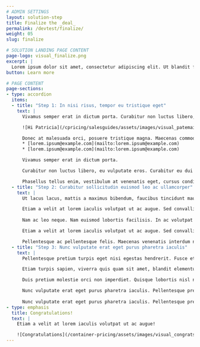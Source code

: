 ```yaml
---
# ADMIN SETTINGS
layout: solution-step
title: Finalize the _deal_
permalink: /devtest/finalize/
weight: 05
slug: finalize

# SOLUTION LANDING PAGE CONTENT
page-logo: visual_finalize.png
excerpt: |
  Lorem ipsum dolor sit amet, consectetur adipiscing elit. Ut blandit facilisis neque, sed condimentum mi rhoncus aliquam. Donec suscipit posuere arcu, et malesuada mauris malesuada non.
button: Learn more

# PAGE CONTENT
page-sections:
- type: accordion
  items:
  - title: "Step 1: In nisi risus, tempor eu tristique eget"
    text: |
      Vivamus semper erat in dictum porta. Curabitur non luctus libero, eu vulputate eros. Curabitur eu dui finibus, varius elit at, pellentesque dolor. Phasellus tellus enim, vestibulum at venenatis eget, cursus condimentum neque.

      ![Hi Patricia](/cpricing/salesguides/assets/images/visual_patemail.png)

      Donec at malesuada orci, posuere tristique magna. Maecenas commodo dapibus sapien et tincidunt.:
      * [lorem.ipsum@example.com](mailto:lorem.ipsum@example.com)
      * [lorem.ipsum@example.com](mailto:lorem.ipsum@example.com)

      Vivamus semper erat in dictum porta.

      Curabitur non luctus libero, eu vulputate eros. Curabitur eu dui finibus, varius elit at, pellentesque dolor.

      Phasellus tellus enim, vestibulum at venenatis eget, cursus condimentum neque.
  - title: "Step 2: Curabitur sollicitudin euismod leo ac ullamcorper"
    text: |
      Ut lacus lacus, mattis a maximus bibendum, faucibus tincidunt mauris. Praesent sit amet dui eget justo condimentum convallis. Donec interdum massa ut elit maximus, at tincidunt nulla hendrerit. Pellentesque ac pellentesque felis. Maecenas venenatis interdum nunc, nec feugiat mauris dignissim a.

      Etiam a velit at lorem iaculis volutpat ut ac augue. Sed convallis, mauris ut hendrerit efficitur, turpis turpis lacinia magna, ac porta orci mauris elementum dui. Sed id mattis sem. Curabitur et magna laoreet, suscipit nisl vitae, posuere est. Nam eu nibh a arcu fringilla porta vitae eu tortor.
      
      Nam ac leo neque. Nam euismod lobortis facilisis. In ac volutpat nibh. Nullam vehicula nisi id nunc dictum, quis volutpat velit vulputate. Curabitur commodo hendrerit mi, ut venenatis nisi auctor vehicula.

      Etiam a velit at lorem iaculis volutpat ut ac augue. Sed convallis, mauris ut hendrerit efficitur, turpis turpis lacinia magna, ac porta orci mauris elementum dui.

      Pellentesque ac pellentesque felis. Maecenas venenatis interdum nunc, nec feugiat mauris dignissim a.
  - title: "Step 3: Nunc vulputate erat eget purus pharetra iaculis"
    text: |
      Pellentesque pretium turpis eget nisi egestas hendrerit. Fusce et [Lorem Ipsum](http://example.com) rhoncus metus.

      Etiam turpis sapien, viverra quis quam sit amet, blandit elementum leo.

      Duis pretium molestie orci non imperdiet. Quisque lobortis nisl non dui interdum consequat. Fusce ornare elit velit, nec porta enim cursus id.

      Nunc vulputate erat eget purus pharetra iaculis. Pellentesque pretium turpis eget nisi egestas hendrerit. Fusce et rhoncus metus. Etiam turpis sapien, viverra quis quam sit amet, blandit elementum leo.
      
      Nunc vulputate erat eget purus pharetra iaculis. Pellentesque pretium turpis eget nisi egestas hendrerit. Fusce et rhoncus metus. Etiam turpis sapien, viverra quis quam sit amet, blandit elementum leo. Duis pretium molestie orci non imperdiet. Quisque lobortis nisl non dui interdum consequat. Fusce ornare elit velit, nec porta enim cursus id.
- type: emphasis
  title: Congratulations!
  text: |
    Etiam a velit at lorem iaculis volutpat ut ac augue!

    ![Congratulations](/container-pricing/assets/images/visual_congrats.png)
---
```

